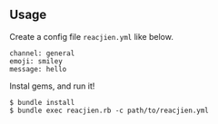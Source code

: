 ## Usage

Create a config file `reacjien.yml` like below.

```
channel: general
emoji: smiley
message: hello
```

Instal gems, and run it!

```
$ bundle install
$ bundle exec reacjien.rb -c path/to/reacjien.yml
```
